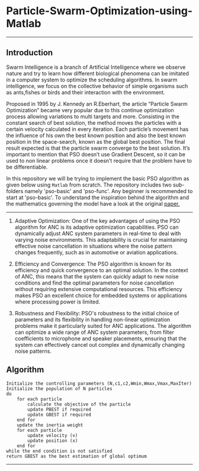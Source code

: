 # Particle-Swarm-Optimization-using-Matlab

- - - -
## Introduction

Swarm Intelligence is a branch of Artificial Intelligence where we observe nature and try to learn how different biological phenomena can be imitated in a computer system to optimize the scheduling algorithms. In swarm intelligence, we focus on the collective behavior of simple organisms such as ants,fishes or birds and their interaction with the environment.

Proposed in 1995 by J. Kennedy an R.Eberhart, the article “Particle Swarm Optimization” became very popular due to  this continue optimization process allowing variations to multi targets and more. Consisting in the constant search of best solution, the method moves the particles with a certain velocity calculated in every iteration. Each particle’s movement has the influence of his own the best known position and also the best known position in the space-search, known as the global best position. The final result expected is that the particle swarm converge to the best solution. It’s important to mention that PSO doesn’t use Gradient Descent, so it can be used to non linear problems once it doesn’t require that the problem have to be differentiable.

In this repository we will be trying to implement the basic PSO algorithm as given below using `Matlab` from scratch. The repository includes two sub-folders namely 'pso-basic' and 'pso-func'.
Any beginner is recommended to start at 'pso-basic'.
To understand the inspiration behind the algorithm and the mathematics governing the model have a look at the original [paper.](https://www.cs.tufts.edu/comp/150GA/homeworks/hw3/_reading6%201995%20particle%20swarming.pdf)
- - - -

1. Adaptive Optimization: One of the key advantages of using the PSO algorithm for ANC is its adaptive optimization capabilities. PSO can dynamically adjust ANC system parameters in real-time to deal with varying noise environments. This adaptability is crucial for maintaining effective noise cancellation in situations where the noise pattern changes frequently, such as in automotive or aviation applications.

2. Efficiency and Convergence: The PSO algorithm is known for its efficiency and quick convergence to an optimal solution. In the context of ANC, this means that the system can quickly adapt to new noise conditions and find the optimal parameters for noise cancellation without requiring extensive computational resources. This efficiency makes PSO an excellent choice for embedded systems or applications where processing power is limited.

3. Robustness and Flexibility: PSO's robustness to the initial choice of parameters and its flexibility in handling non-linear optimization problems make it particularly suited for ANC applications. The algorithm can optimize a wide range of ANC system parameters, from filter coefficients to microphone and speaker placements, ensuring that the system can effectively cancel out complex and dynamically changing noise patterns.

## Algorithm 

```
Initialize the controlling parameters (N,c1,c2,Wmin,Wmax,Vmax,MaxIter)
Initialize the population of N particles
do
	for each particle
		calculate the objective of the particle
		update PBEST if required
		update GBEST if required
	end for
	update the inertia weight
	for each particle
		update velocity (v)
		update position (x)
	end for
while the end condition is not satisfied
return GBEST as the best estimation of global optimum
```

- - - -
